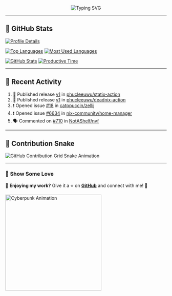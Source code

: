 <p align="center">
  <img src="https://readme-typing-svg.demolab.com/?lines=Hi+There!+I'm+Phuc+Lee+👋;I'm+a+Noob!+and+I+love+learning+new+things!&font=Fira+Code&size=22&pause=100&color=7AA2F7&width=600&height=75&center=true&vCenter=true&multiline=true&repeat=true" alt="Typing SVG">
</p>

---

## 🚀 GitHub Stats

[![Profile Details](https://github-profile-summary-cards.vercel.app/api/cards/profile-details?username=phucleeuwu&theme=tokyonight)](https://github.com/phucleeuwu)

[![Top Languages](https://github-profile-summary-cards.vercel.app/api/cards/repos-per-language?username=phucleeuwu&theme=tokyonight)](https://github.com/phucleeuwu)
[![Most Used Languages](https://github-profile-summary-cards.vercel.app/api/cards/most-commit-language?username=phucleeuwu&theme=tokyonight)](https://github.com/phucleeuwu)

[![GitHub Stats](https://github-profile-summary-cards.vercel.app/api/cards/stats?username=phucleeuwu&theme=tokyonight)](https://github.com/phucleeuwu)
[![Productive Time](https://github-profile-summary-cards.vercel.app/api/cards/productive-time?username=phucleeuwu&theme=tokyonight)](https://github.com/phucleeuwu)

---

## 📝 Recent Activity

<!--START_SECTION:activity-->
1. 🚀 Published release [v1](https://github.com/phucleeuwu/statix-action/releases/tag/v1) in [phucleeuwu/statix-action](https://github.com/phucleeuwu/statix-action)
2. 🚀 Published release [v1](https://github.com/phucleeuwu/deadnix-action/releases/tag/v1) in [phucleeuwu/deadnix-action](https://github.com/phucleeuwu/deadnix-action)
3. ❗ Opened issue [#18](https://github.com/catppuccin/zellij/issues/18) in [catppuccin/zellij](https://github.com/catppuccin/zellij)
4. ❗ Opened issue [#6634](https://github.com/nix-community/home-manager/issues/6634) in [nix-community/home-manager](https://github.com/nix-community/home-manager)
5. 🗣 Commented on [#710](https://github.com/NotAShelf/nvf/issues/710#issuecomment-2725077405) in [NotAShelf/nvf](https://github.com/NotAShelf/nvf)
<!--END_SECTION:activity-->

<!--START_SECTION:waka-->
<!--END_SECTION:waka-->

---

## 🐍 Contribution Snake

<picture>
  <source media="(prefers-color-scheme: dark)" srcset="https://raw.githubusercontent.com/phucleeuwu/dotfiles/output/github-contribution-grid-snake-dark.svg">
  <source media="(prefers-color-scheme: light)" srcset="https://raw.githubusercontent.com/phucleeuwu/dotfiles/output/github-contribution-grid-snake.svg">
  <img alt="GitHub Contribution Grid Snake Animation" src="https://raw.githubusercontent.com/phucleeuwu/dotfiles/output/github-contribution-grid-snake.svg">
</picture>

---

### 🌟 **Show Some Love**

💙 **Enjoying my work?** Give it a ⭐ on **[GitHub](https://github.com/phucleeuwu)** and connect with me! 🚀

<p align="left">
  <img src="https://media.giphy.com/media/u5sgL5pks5JXKHcVZo/giphy.gif" width="300" alt="Cyberpunk Animation">
</p>
